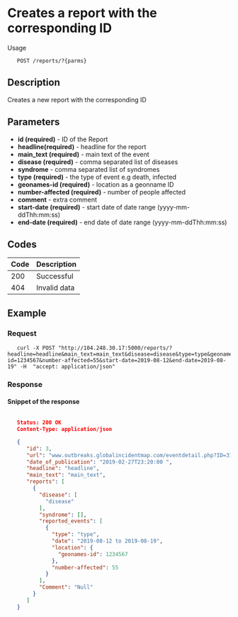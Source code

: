 # Creates a report with the corresponding ID

Usage
```
   POST /reports/?{parms}
```
## Description
Creates a new report with the corresponding ID

## Parameters
- **id (required)** - ID of the Report
- **headline(required)** - headline for the report
- **main_text (required)** - main text of the event
- **disease (required)** - comma separated list of diseases
- **syndrome** - comma separated list of syndromes
- **type (required)** - the type of event e.g death, infected
- **geonames-id (required)** - location as a geonname ID
- **number-affected (required)** - number of people affected
- **comment** - extra comment
- **start-date (required)** - start date of date range (yyyy-mm-ddThh:mm:ss)
- **end-date (required)** - end date of date range (yyyy-mm-ddThh:mm:ss)

## Codes

| Code | Description |
| ---- | ---------- |
| 200  | Successful |
| 404  | Invalid data |

## Example

### Request
```
   curl -X POST "http://104.248.30.17:5000/reports/?headline=headline&main_text=main_text&disease=disease&type=type&geonames-id=1234567&number-affected=55&start-date=2019-08-12&end-date=2019-08-19" -H  "accept: application/json"
```
### Response
#### Snippet of the response ####
```JSON

   Status: 200 OK
   Content-Type: application/json

   {
      "id": 3,
      "url": "www.outbreaks.globalincidentmap.com/eventdetail.php?ID=31146",
      "date_of_publication": "2019-02-27T23:20:00 ",
      "headline": "headline",
      "main_text": "main_text",
      "reports": [
        {
          "disease": [
            "disease"
          ],
          "syndrome": [],
          "reported_events": [
            {
              "type": "type",
              "date": "2019-08-12 to 2019-08-19",
              "location": {
                "geonames-id": 1234567
              },
              "number-affected": 55
            }
          ],
          "Comment": "Null"
        }
      ]
   }
```

